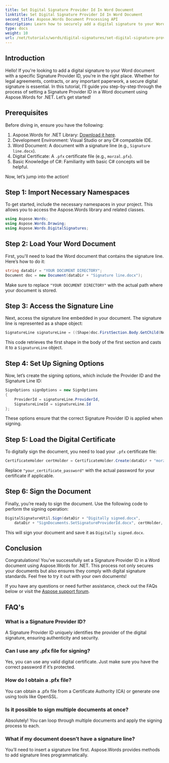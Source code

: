 ```yaml
---
title: Set Digital Signature Provider Id In Word Document
linktitle: Set Digital Signature Provider Id In Word Document
second_title: Aspose.Words Document Processing API
description: Learn how to securely add a digital signature to your Word documents with a specific Signature Provider ID using Aspose.Words for .NET.
type: docs
weight: 10
url: /net/tutorials/words/digital-signatures/set-digital-signature-provider-id/
---
```

## Introduction

Hello! If you're looking to add a digital signature to your Word document with a specific Signature Provider ID, you’re in the right place. Whether for legal agreements, contracts, or any important paperwork, a secure digital signature is essential. In this tutorial, I’ll guide you step-by-step through the process of setting a Signature Provider ID in a Word document using Aspose.Words for .NET. Let’s get started!

## Prerequisites

Before diving in, ensure you have the following:

1. Aspose.Words for .NET Library: [Download it here](https://releases.aspose.com/words/net/).
2. Development Environment: Visual Studio or any C# compatible IDE.
3. Word Document: A document with a signature line (e.g., `Signature line.docx`).
4. Digital Certificate: A `.pfx` certificate file (e.g., `morzal.pfx`).
5. Basic Knowledge of C#: Familiarity with basic C# concepts will be helpful.

Now, let’s jump into the action!

## Step 1: Import Necessary Namespaces

To get started, include the necessary namespaces in your project. This allows you to access the Aspose.Words library and related classes.

```csharp
using Aspose.Words;
using Aspose.Words.Drawing;
using Aspose.Words.DigitalSignatures;
```

## Step 2: Load Your Word Document

First, you'll need to load the Word document that contains the signature line. Here’s how to do it:

```csharp
string dataDir = "YOUR DOCUMENT DIRECTORY";
Document doc = new Document(dataDir + "Signature line.docx");
```

Make sure to replace `"YOUR DOCUMENT DIRECTORY"` with the actual path where your document is stored.

## Step 3: Access the Signature Line

Next, access the signature line embedded in your document. The signature line is represented as a shape object:

```csharp
SignatureLine signatureLine = ((Shape)doc.FirstSection.Body.GetChild(NodeType.Shape, 0, true)).SignatureLine;
```

This code retrieves the first shape in the body of the first section and casts it to a `SignatureLine` object.

## Step 4: Set Up Signing Options

Now, let’s create the signing options, which include the Provider ID and the Signature Line ID:

```csharp
SignOptions signOptions = new SignOptions
{
    ProviderId = signatureLine.ProviderId,
    SignatureLineId = signatureLine.Id
};
```

These options ensure that the correct Signature Provider ID is applied when signing.

## Step 5: Load the Digital Certificate

To digitally sign the document, you need to load your `.pfx` certificate file:

```csharp
CertificateHolder certHolder = CertificateHolder.Create(dataDir + "morzal.pfx", "your_certificate_password");
```

Replace `"your_certificate_password"` with the actual password for your certificate if applicable.

## Step 6: Sign the Document

Finally, you’re ready to sign the document. Use the following code to perform the signing operation:

```csharp
DigitalSignatureUtil.Sign(dataDir + "Digitally signed.docx",
    dataDir + "SignDocuments.SetSignatureProviderId.docx", certHolder, signOptions);
```

This will sign your document and save it as `Digitally signed.docx`.

## Conclusion

Congratulations! You’ve successfully set a Signature Provider ID in a Word document using Aspose.Words for .NET. This process not only secures your documents but also ensures they comply with digital signature standards. Feel free to try it out with your own documents!

If you have any questions or need further assistance, check out the FAQs below or visit the [Aspose support forum](https://forum.aspose.com/c/words/8).

## FAQ's

### What is a Signature Provider ID?

A Signature Provider ID uniquely identifies the provider of the digital signature, ensuring authenticity and security.

### Can I use any .pfx file for signing?

Yes, you can use any valid digital certificate. Just make sure you have the correct password if it’s protected.

### How do I obtain a .pfx file?

You can obtain a .pfx file from a Certificate Authority (CA) or generate one using tools like OpenSSL.

### Is it possible to sign multiple documents at once?

Absolutely! You can loop through multiple documents and apply the signing process to each.

### What if my document doesn’t have a signature line?

You’ll need to insert a signature line first. Aspose.Words provides methods to add signature lines programmatically.
